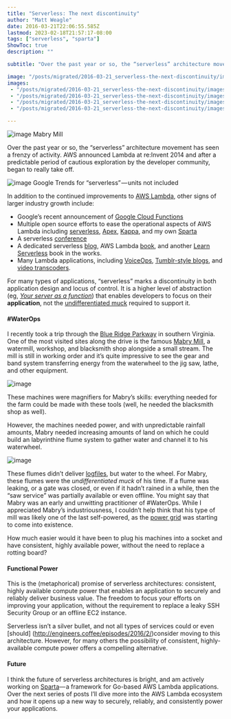 ```yaml
---
title: "Serverless: The next discontinuity"
author: "Matt Weagle"
date: 2016-03-21T22:06:55.585Z
lastmod: 2023-02-18T21:57:17-08:00
tags: ["serverless", "sparta"]
ShowToc: true
description: ""

subtitle: "Over the past year or so, the “serverless” architecture movement has seen a frenzy of activity. AWS announced Lambda at re:Invent 2014 and…"

image: "/posts/migrated/2016-03-21_serverless-the-next-discontinuity/images/1.jpeg"
images:
 - "/posts/migrated/2016-03-21_serverless-the-next-discontinuity/images/1.jpeg"
 - "/posts/migrated/2016-03-21_serverless-the-next-discontinuity/images/2.png"
 - "/posts/migrated/2016-03-21_serverless-the-next-discontinuity/images/3.jpeg"
 - "/posts/migrated/2016-03-21_serverless-the-next-discontinuity/images/4.jpeg"

---
```



![image](/posts/migrated/2016-03-21_serverless-the-next-discontinuity/images/1.jpeg#layoutTextWidth)
Mabry Mill



Over the past year or so, the “serverless” architecture movement has seen a frenzy of activity. AWS announced Lambda at re:Invent 2014 and after a predictable period of cautious exploration by the developer community, began to really take off.

![image](/posts/migrated/2016-03-21_serverless-the-next-discontinuity/images/2.png#layoutTextWidth)
Google Trends for “serverless” — units not included



In addition to the continued improvements to [AWS Lambda](https://aws.amazon.com/releasenotes/AWS-Lambda), other signs of larger industry growth include:

*   Google’s recent announcement of [Google Cloud Functions](https://cloud.google.com/functions/docs)
*   Multiple open source efforts to ease the operational aspects of AWS Lambda including [serverless](https://github.com/serverless/serverless), [Apex](https://github.com/apex/apex), [Kappa](https://github.com/garnaat/kappa), and my own [Sparta](http://gosparta.io)
*   A serverless [conference](http://serverlessconf.io/)
*   A dedicated serverless [blog](https://serverlesscode.com/), AWS Lambda [book](http://amzn.com/B016JOMAEE), and another [Learn Serverless](http://justserverless.com/blog/releasing-our-learn-serverless-book/) book in the works.
*   Many Lambda applications, including [VoiceOps](https://github.com/1Strategy/alexa-aws-administration), [Tumblr-style blogs](https://github.com/matteobrusa/Tumbless), and [video transcoders](https://github.com/kefabean/lambda-transcoder).

For many types of applications, “serverless” marks a discontinuity in both application design and locus of control. It is a higher level of abstraction (eg, [_Your server as a function_](https://engineering.twitter.com/research/publication/your-server-as-a-function)) that enables developers to focus on their **application**, not the [undifferentiated muck](https://aws.amazon.com/blogs/aws/we_build_muck_s/) required to support it.

#### #WaterOps

I recently took a trip through the [Blue Ridge Parkway](http://www.blueridgeparkway.org/) in southern Virginia. One of the most visited sites along the drive is the famous [Mabry Mill](https://en.wikipedia.org/wiki/Mabry_Mill), a watermill, workshop, and blacksmith shop alongside a small stream. The mill is still in working order and it’s quite impressive to see the gear and band system transferring energy from the waterwheel to the jig saw, lathe, and other equipment.

![image](/posts/migrated/2016-03-21_serverless-the-next-discontinuity/images/3.jpeg#layoutTextWidth)


These machines were magnifiers for Mabry’s skills: everything needed for the farm could be made with these tools (well, he needed the blacksmith shop as well).

However, the machines needed power, and with unpredictable rainfall amounts, Mabry needed increasing amounts of land on which he could build an labyrinthine flume system to gather water and channel it to his waterwheel.

![image](/posts/migrated/2016-03-21_serverless-the-next-discontinuity/images/4.jpeg#layoutTextWidth)


These flumes didn’t deliver [logfiles](https://flume.apache.org/), but water to the wheel. For Mabry, these flumes were the _undifferentiated muck_ of his time. If a flume was leaking, or a gate was closed, or even if it hadn’t rained in a while, then the “saw service” was partially available or even offline. You might say that Mabry was an early and unwitting practitioner of #WaterOps. While I appreciated Mabry’s industriousness, I couldn’t help think that his type of mill was likely one of the last self-powered, as the [power grid](https://en.wikipedia.org/wiki/Electrical_grid) was starting to come into existence.

How much easier would it have been to plug his machines into a socket and have consistent, highly available power, without the need to replace a rotting board?

#### Functional Power

This is the (metaphorical) promise of serverless architectures: consistent, highly available compute power that enables an application to securely and reliably deliver business value. The freedom to focus your efforts on improving your application, without the requirement to replace a leaky SSH Security Group or an offline EC2 instance.

Serverless isn’t a silver bullet, and not all types of services could or even [should] (http://engineers.coffee/episodes/2016/2/)consider moving to this architecture. However, for many others the possibility of consistent, highly-available compute power offers a compelling alternative.

#### Future

I think the future of serverless architectures is bright, and am actively working on [Sparta](http://gosparta.io/)— a framework for Go-based AWS Lambda applications. Over the next series of posts I’ll dive more into the AWS Lambda ecosystem and how it opens up a new way to securely, reliably, and consistently power your applications.
